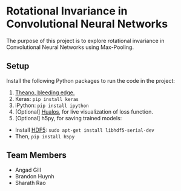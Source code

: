 # Rotational Invariance in Convolutional Neural Networks

The purpose of this project is to explore rotational invariance in Convolutional Neural Networks using Max-Pooling.  

## Setup  
Install the following Python packages to run the code in the project:  
1. [Theano, bleeding edge.](http://deeplearning.net/software/theano/install.html#bleeding-edge-install-instructions)  
2. Keras: `pip install keras`  
3. iPython: `pip install ipython`  
4. [Optional] [Hualos](https://github.com/fchollet/hualos), for live visualization of loss function.  
5. [Optional] h5py, for saving trained models:
  * Install [HDF5](http://micro.stanford.edu/wiki/Install_HDF5): `sudo apt-get install libhdf5-serial-dev`
  * Then, `pip install h5py`  

## Team Members
* Angad Gill
* Brandon Huynh
* Sharath Rao
